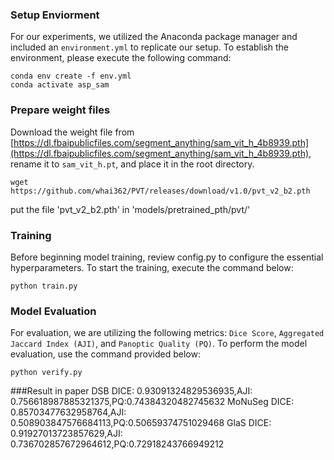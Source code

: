 ### Setup Enviorment
For our experiments, we utilized the Anaconda package manager and included an `environment.yml` to replicate our setup. To establish the environment, please execute the following command:
```console
conda env create -f env.yml
conda activate asp_sam
```
### Prepare weight files
Download the weight file from [https://dl.fbaipublicfiles.com/segment_anything/sam_vit_h_4b8939.pth](https://dl.fbaipublicfiles.com/segment_anything/sam_vit_h_4b8939.pth), 
rename it to `sam_vit_h.pt`, and place it in the root directory.
```console
wget https://github.com/whai362/PVT/releases/download/v1.0/pvt_v2_b2.pth
```
put the file 'pvt_v2_b2.pth' in 'models/pretrained_pth/pvt/'

### Training
Before beginning model training, review config.py to configure the essential hyperparameters. To start the training, execute the command below:
```console
python train.py
```
### Model Evaluation
For evaluation, we are utilizing the following metrics: `Dice Score`, `Aggregated Jaccard Index (AJI)`, and `Panoptic Quality (PQ)`. To perform the model evaluation, use the command provided below:
```console
python verify.py
```

###Result in paper
    DSB     DICE: 0.93091324829536935,AJI: 0.756618987885321375,PQ:0.74384320482745632
    MoNuSeg DICE: 0.85703477632958764,AJI: 0.508903847576684113,PQ:0.50659374751029468
    GlaS    DICE: 0.91927013723857629,AJI: 0.736702857672964612,PQ:0.72918243766949212
